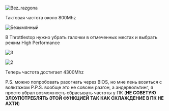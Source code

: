 
![Bez_razgona](https://github.com/Voidrome/5_semestr/assets/113089411/f105b375-70e0-4456-945e-933ac5d583e9)

Тактовая частота около 800Mhz

![Безымянный](https://github.com/Voidrome/5_semestr/assets/113089411/d64bb04c-2c09-4ac6-bbb6-d089452d70c0)

В Throttlestop нужно убрать галочки в отмеченных местах и выбрать режим High Performance

![3](https://github.com/Voidrome/5_semestr/assets/113089411/aa882439-7c1e-498b-890d-1c87c9f286b6)


![2](https://github.com/Voidrome/5_semestr/assets/113089411/0cad5e82-7cad-460b-afe5-8e6138e470f7)

Теперь частота достигает 4300Mhz

P.S. можно попробовать разогнать через BIOS, но мне лень возиться с вольтажом
P.P.S. вообще это не совсем разгон, а андервольтинг, я просто убрал возможность сбрасывать частоты у ПК (**НЕ СОВЕТУЮ ЗЛОУПОТРЕБЛЯТЬ ЭТОЙ ФУНКЦИЕЙ ТАК КАК ОХЛАЖДЕНИЕ В ПК НЕ АХТИ**)


